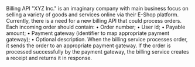 Billing API
"XYZ Inc." is an imaginary company with main business focus on selling a variety of goods and services online via their E-Shop platform. Currently, there is a need for a new billing API that could process orders.
Each incoming order should contain:
•	Order number;
•	User id;
•	Payable amount;
•	Payment gateway (identifier to map appropriate payment gateway);
•	Optional description.
When the billing service processes order, it sends the order to an appropriate payment gateway. If the order is processed successfully by the payment gateway, the billing service creates a receipt and returns it in response.
